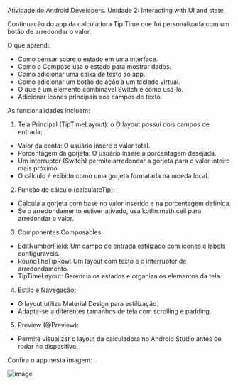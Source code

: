 Atividade do Android Developers.
Unidade 2: Interacting with UI and state

Continuação do app da calculadora Tip Time que foi personalizada com um botão de arredondar o valor.

O que aprendi:
- Como pensar sobre o estado em uma interface.
- Como o Compose usa o estado para mostrar dados.
- Como adicionar uma caixa de texto ao app.
- Como adicionar um botão de ação a um teclado virtual.
- O que é um elemento combinável Switch e como usá-lo.
- Adicionar ícones principais aos campos de texto.

As funcionalidades incluem:
1.	Tela Principal (TipTimeLayout):
o	O layout possui dois campos de entrada:
- Valor da conta: O usuário insere o valor total.
- Porcentagem da gorjeta: O usuário insere a porcentagem desejada.
- Um interruptor (Switch) permite arredondar a gorjeta para o valor inteiro mais próximo.
- O cálculo é exibido como uma gorjeta formatada na moeda local.


2.	Função de cálculo (calculateTip):
-	Calcula a gorjeta com base no valor inserido e na porcentagem definida.
-	Se o arredondamento estiver ativado, usa kotlin.math.ceil para arredondar o valor.


3.	Componentes Composables:
-	EditNumberField: Um campo de entrada estilizado com ícones e labels configuráveis.
-	RoundTheTipRow: Um layout com texto e o interruptor de arredondamento.
-	TipTimeLayout: Gerencia os estados e organiza os elementos da tela.


4.	Estilo e Navegação:
- O layout utiliza Material Design para estilização.
- Adapta-se a diferentes tamanhos de tela com scrolling e padding.


5.	Preview (@Preview):
-	Permite visualizar o layout da calculadora no Android Studio antes de rodar no dispositivo.

Confira o app nesta imagem:

![image](https://github.com/user-attachments/assets/7c55299d-048c-4549-b17d-e6b56bfb4ee3)


